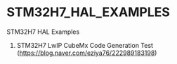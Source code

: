 # STM32H7_HAL_EXAMPLES
STM32H7 HAL Examples

1. STM32H7 LwIP CubeMx Code Generation Test (https://blog.naver.com/eziya76/222989183198)
